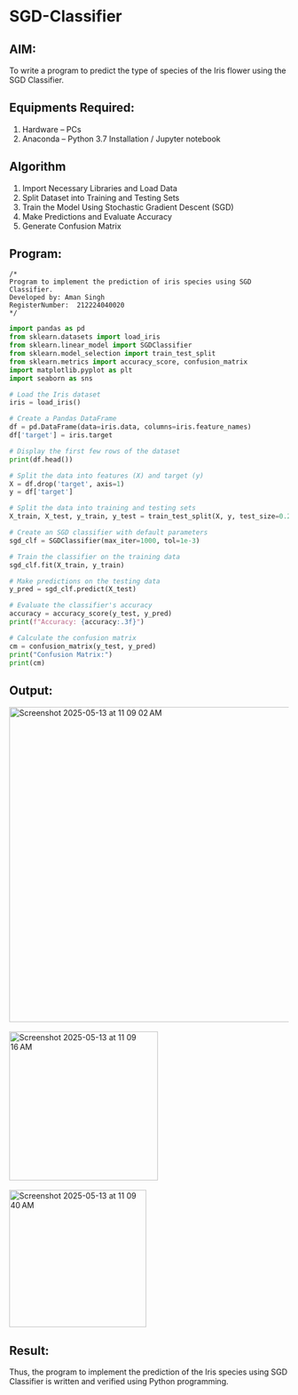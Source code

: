 # SGD-Classifier
## AIM:
To write a program to predict the type of species of the Iris flower using the SGD Classifier.

## Equipments Required:
1. Hardware – PCs
2. Anaconda – Python 3.7 Installation / Jupyter notebook

## Algorithm
1. Import Necessary Libraries and Load Data
2. Split Dataset into Training and Testing Sets
3. Train the Model Using Stochastic Gradient Descent (SGD)
5. Make Predictions and Evaluate Accuracy
6. Generate Confusion Matrix

## Program:
```
/*
Program to implement the prediction of iris species using SGD Classifier.
Developed by: Aman Singh
RegisterNumber:  212224040020
*/
```
```python
import pandas as pd
from sklearn.datasets import load_iris
from sklearn.linear_model import SGDClassifier
from sklearn.model_selection import train_test_split
from sklearn.metrics import accuracy_score, confusion_matrix
import matplotlib.pyplot as plt
import seaborn as sns

# Load the Iris dataset
iris = load_iris()

# Create a Pandas DataFrame
df = pd.DataFrame(data=iris.data, columns=iris.feature_names)
df['target'] = iris.target

# Display the first few rows of the dataset
print(df.head())

# Split the data into features (X) and target (y)
X = df.drop('target', axis=1)
y = df['target']

# Split the data into training and testing sets
X_train, X_test, y_train, y_test = train_test_split(X, y, test_size=0.2, random_state=42)

# Create an SGD classifier with default parameters
sgd_clf = SGDClassifier(max_iter=1000, tol=1e-3)

# Train the classifier on the training data
sgd_clf.fit(X_train, y_train)

# Make predictions on the testing data
y_pred = sgd_clf.predict(X_test)

# Evaluate the classifier's accuracy
accuracy = accuracy_score(y_test, y_pred)
print(f"Accuracy: {accuracy:.3f}")

# Calculate the confusion matrix
cm = confusion_matrix(y_test, y_pred)
print("Confusion Matrix:")
print(cm)
```

## Output:

<img width="567" alt="Screenshot 2025-05-13 at 11 09 02 AM" src="https://github.com/user-attachments/assets/25da1891-aa17-40ad-a87c-0a6e6954600f" />
<br><br>
<img width="268" alt="Screenshot 2025-05-13 at 11 09 16 AM" src="https://github.com/user-attachments/assets/51eb5f2b-5961-4be8-9653-ff498360163e" />
<br><br>

<img width="247" alt="Screenshot 2025-05-13 at 11 09 40 AM" src="https://github.com/user-attachments/assets/9bd97183-5a66-4ca0-be1e-eef0985cef72" />



## Result:
Thus, the program to implement the prediction of the Iris species using SGD Classifier is written and verified using Python programming.

